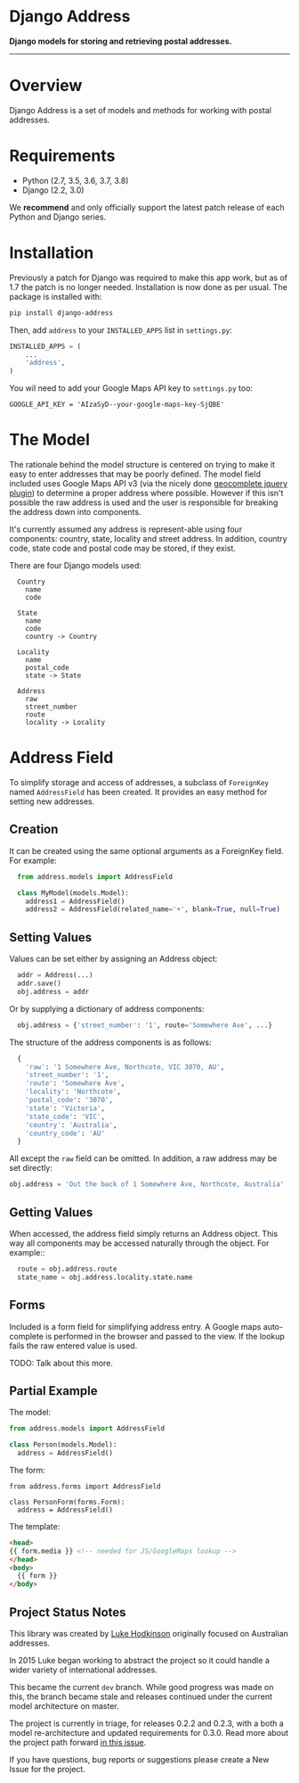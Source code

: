 # Django Address 

**Django models for storing and retrieving postal addresses.** 

---

# Overview
Django Address is a set of models and methods for working with postal addresses.

# Requirements
 * Python (2.7, 3.5, 3.6, 3.7, 3.8)
 * Django (2.2, 3.0)

We **recommend** and only officially support the latest patch release of each Python and Django series. 

# Installation

Previously a patch for Django was required to make this app work, but as
of 1.7 the patch is no longer needed. Installation is now done as per
usual. The package is installed with:

```bash
pip install django-address
```

Then, add `address` to your `INSTALLED_APPS` list in `settings.py`:

```python
INSTALLED_APPS = (
    ...
    'address',
)
```

You wil need to add your Google Maps API key to `settings.py` too:
```
GOOGLE_API_KEY = 'AIzaSyD--your-google-maps-key-SjQBE'
```

# The Model

The rationale behind the model structure is centered on trying to make
it easy to enter addresses that may be poorly defined. The model field included
uses Google Maps API v3 (via the nicely done [geocomplete jquery plugin](http://ubilabs.github.io/geocomplete/)) to
determine a proper address where possible. However if this isn't possible the
raw address is used and the user is responsible for breaking the address down
into components.

It's currently assumed any address is represent-able using four components:
country, state, locality and street address. In addition, country code, state
code and postal code may be stored, if they exist.

There are four Django models used:

```
  Country
    name
    code

  State
    name
    code
    country -> Country

  Locality
    name
    postal_code
    state -> State

  Address
    raw
    street_number
    route
    locality -> Locality
```

# Address Field

To simplify storage and access of addresses, a subclass of `ForeignKey` named
`AddressField` has been created. It provides an easy method for setting new
addresses.

## Creation

It can be created using the same optional arguments as a ForeignKey field.
For example:

```python
  from address.models import AddressField

  class MyModel(models.Model):
    address1 = AddressField()
    address2 = AddressField(related_name='+', blank=True, null=True)
```

## Setting Values

Values can be set either by assigning an Address object:

```python
  addr = Address(...)
  addr.save()
  obj.address = addr
```

Or by supplying a dictionary of address components:

```python
  obj.address = {'street_number': '1', route='Somewhere Ave', ...}
```

The structure of the address components is as follows:

```python
  {
    'raw': '1 Somewhere Ave, Northcote, VIC 3070, AU',
    'street_number': '1',
    'route': 'Somewhere Ave',
    'locality': 'Northcote',
    'postal_code': '3070',
    'state': 'Victoria',
    'state_code': 'VIC',
    'country': 'Australia',
    'country_code': 'AU'
  }
```

All except the `raw` field can be omitted. In addition, a raw address may
be set directly:

```python
obj.address = 'Out the back of 1 Somewhere Ave, Northcote, Australia'
```

## Getting Values

When accessed, the address field simply returns an Address object. This way
all components may be accessed naturally through the object. For example::

```python
  route = obj.address.route
  state_name = obj.address.locality.state.name
```

## Forms

Included is a form field for simplifying address entry. A Google maps
auto-complete is performed in the browser and passed to the view. If
the lookup fails the raw entered value is used.

TODO: Talk about this more.

## Partial Example

The model:

```python
from address.models import AddressField

class Person(models.Model):
  address = AddressField()
```

The form:

```
from address.forms import AddressField

class PersonForm(forms.Form):
  address = AddressField()
```

The template:

```html
<head>
{{ form.media }} <!-- needed for JS/GoogleMaps lookup -->
</head>
<body>
  {{ form }}
</body>
```

## Project Status Notes

This library was created by [Luke Hodkinson](@furious-luke) originally focused on Australian addresses.

In 2015 Luke began working to abstract the project so it could handle a wider variety of international addresses.

This became the current `dev` branch.  While good progress was made on this, the branch became stale and releases
continued under the current model architecture on master. 

The project is currently in triage, for releases 0.2.2 and 0.2.3, with a both a model re-architecture and updated 
requirements for 0.3.0. Read more about the project path forward [in this issue](#98).  

If you have questions, bug reports or suggestions please create a New Issue for the project.
